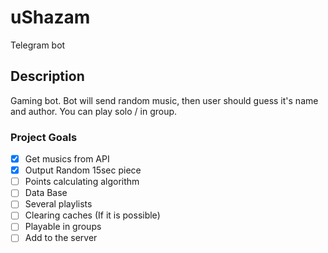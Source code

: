 # uShazam
Telegram bot

## Description
Gaming bot. Bot will send random music, then user should guess it's name and author. You can play solo / in group.

### Project Goals
- [x] Get musics from API
- [x] Output Random 15sec piece
- [ ] Points calculating algorithm 
- [ ] Data Base
- [ ] Several playlists
- [ ] Clearing caches (If it is possible)
- [ ] Playable in groups
- [ ] Add to the server

